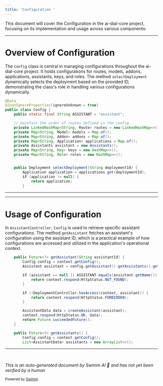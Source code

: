 ```yaml
---
title: 'Configuration '
---
```

This document will cover the Configuration in the ai-dial-core project, focusing on its implementation and usage across various components:

<SwmSnippet path="/src/main/java/com/epam/aidial/core/config/Config.java" line="10">

---

# Overview of Configuration

The `Config` class is central in managing configurations throughout the ai-dial-core project. It holds configurations for routes, models, addons, applications, assistants, keys, and roles. The method `selectDeployment` dynamically selects the deployment based on the provided ID, demonstrating the class's role in handling various configurations dynamically.

```java
@Data
@JsonIgnoreProperties(ignoreUnknown = true)
public class Config {
    public static final String ASSISTANT = "assistant";

    // maintain the order of routes defined in the config
    private LinkedHashMap<String, Route> routes = new LinkedHashMap<>();
    private Map<String, Model> models = Map.of();
    private Map<String, Addon> addons = Map.of();
    private Map<String, Application> applications = Map.of();
    private Assistants assistant = new Assistants();
    private Map<String, Key> keys = new HashMap<>();
    private Map<String, Role> roles = new HashMap<>();


    public Deployment selectDeployment(String deploymentId) {
        Application application = applications.get(deploymentId);
        if (application != null) {
            return application;
        }

```

---

</SwmSnippet>

<SwmSnippet path="/src/main/java/com/epam/aidial/core/controller/AssistantController.java" line="22">

---

# Usage of Configuration

In `AssistantController`, `Config` is used to retrieve specific assistant configurations. The method `getAssistant` fetches an assistant's configuration using the assistant ID, which is a practical example of how configurations are accessed and utilized in the application's operational context.

```java
    public Future<?> getAssistant(String assistantId) {
        Config config = context.getConfig();
        Assistant assistant = config.getAssistant().getAssistants().get(assistantId);

        if (assistant == null || ASSISTANT.equals(assistant.getName())) {
            return context.respond(HttpStatus.NOT_FOUND);
        }

        if (!DeploymentController.hasAccess(context, assistant)) {
            return context.respond(HttpStatus.FORBIDDEN);
        }

        AssistantData data = createAssistant(assistant);
        context.respond(HttpStatus.OK, data);
        return Future.succeededFuture();
    }

    public Future<?> getAssistants() {
        Config config = context.getConfig();
        List<AssistantData> assistants = new ArrayList<>();
```

---

</SwmSnippet>

&nbsp;

*This is an auto-generated document by Swimm AI 🌊 and has not yet been verified by a human*

<SwmMeta version="3.0.0" repo-id="Z2l0aHViJTNBJTNBYWktZGlhbC1jb3JlJTNBJTNBZXBhbQ==" repo-name="ai-dial-core"><sup>Powered by [Swimm](/)</sup></SwmMeta>
